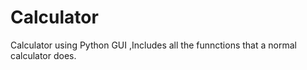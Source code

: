 # Calculator
Calculator using Python GUI
 ,Includes all the funnctions that a normal calculator does.
